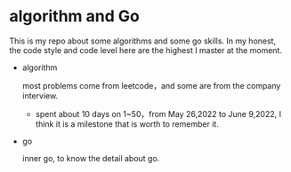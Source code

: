 # algorithm and Go
This is my repo about  some algorithms and some go skills. In my honest, the code style  and code level here are the highest I master at the moment.

- algorithm

  most problems come from leetcode，and some are from the company interview.

  - spent about 10 days on 1~50，from May 26,2022 to  June 9,2022, I think it is a  milestone that  is  worth to remember it.

- go

  inner go, to know the detail about go.

